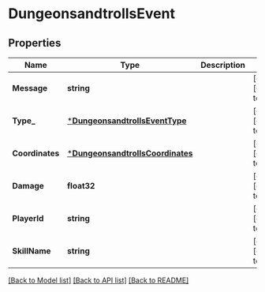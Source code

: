 # DungeonsandtrollsEvent

## Properties
Name | Type | Description | Notes
------------ | ------------- | ------------- | -------------
**Message** | **string** |  | [optional] [default to null]
**Type_** | [***DungeonsandtrollsEventType**](dungeonsandtrollsEventType.md) |  | [optional] [default to null]
**Coordinates** | [***DungeonsandtrollsCoordinates**](dungeonsandtrollsCoordinates.md) |  | [optional] [default to null]
**Damage** | **float32** |  | [optional] [default to null]
**PlayerId** | **string** |  | [optional] [default to null]
**SkillName** | **string** |  | [optional] [default to null]

[[Back to Model list]](../README.md#documentation-for-models) [[Back to API list]](../README.md#documentation-for-api-endpoints) [[Back to README]](../README.md)


